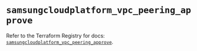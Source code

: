 # `samsungcloudplatform_vpc_peering_approve`

Refer to the Terraform Registry for docs: [`samsungcloudplatform_vpc_peering_approve`](https://registry.terraform.io/providers/samsungsdscloud/samsungcloudplatform/3.13.0/docs/resources/vpc_peering_approve).
